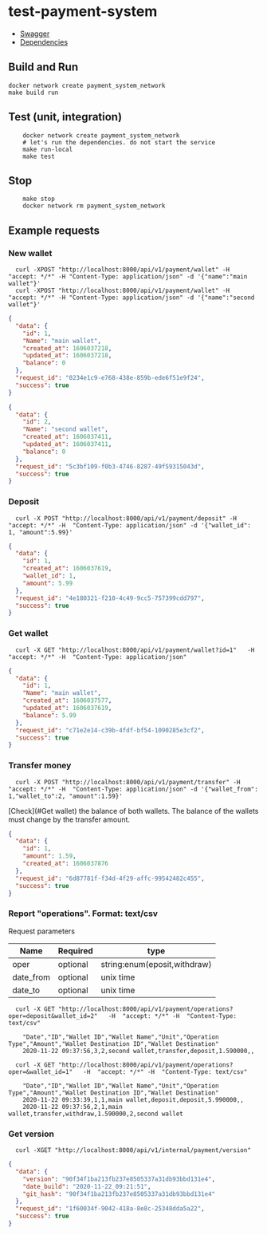 # test-payment-system

* [Swagger](docs/swagger.json)
* [Dependencies](docs/dependencies.md)

## Build and Run

```shell script
docker network create payment_system_network
make build run
```

## Test (unit, integration)

```shell script
    docker network create payment_system_network
    # let's run the dependencies. do not start the service
    make run-local
    make test
```

## Stop

```shell script
    make stop
    docker network rm payment_system_network
```

## Example requests

### New wallet

```shell script
  curl -XPOST "http://localhost:8000/api/v1/payment/wallet" -H "accept: */*" -H "Content-Type: application/json" -d '{"name":"main wallet"}'
  curl -XPOST "http://localhost:8000/api/v1/payment/wallet" -H "accept: */*" -H "Content-Type: application/json" -d '{"name":"second wallet"}'
```
                                     
```json
{
  "data": {
    "id": 1,
    "Name": "main wallet",
    "created_at": 1606037218,
    "updated_at": 1606037218,
    "balance": 0
  },
  "request_id": "0234e1c9-e768-438e-859b-ede6f51e9f24",
  "success": true
}
```
```json
{
  "data": {
    "id": 2,
    "Name": "second wallet",
    "created_at": 1606037411,
    "updated_at": 1606037411,
    "balance": 0
  },
  "request_id": "5c3bf109-f0b3-4746-8287-49f59315043d",
  "success": true
}
```

### Deposit
```shell script
  curl -X POST "http://localhost:8000/api/v1/payment/deposit" -H "accept: */*" -H  "Content-Type: application/json" -d '{"wallet_id": 1, "amount":5.99}'
```

```json
{
  "data": {
    "id": 1,
    "created_at": 1606037619,
    "wallet_id": 1,
    "amount": 5.99
  },
  "request_id": "4e180321-f210-4c49-9cc5-757399cdd797",
  "success": true
}
```

### Get wallet
```shell script
  curl -X GET "http://localhost:8000/api/v1/payment/wallet?id=1"   -H  "accept: */*" -H  "Content-Type: application/json" 
```
```json
{
  "data": {
    "id": 1,
    "Name": "main wallet",
    "created_at": 1606037577,
    "updated_at": 1606037619,
    "balance": 5.99
  },
  "request_id": "c71e2e14-c39b-4fdf-bf54-1090285e3cf2",
  "success": true
}
```
                                                                                                                                                      

### Transfer money
```shell script
  curl -X POST "http://localhost:8000/api/v1/payment/transfer" -H  "accept: */*" -H  "Content-Type: application/json" -d '{"wallet_from": 1,"wallet_to":2, "amount":1.59}'
```

[Check](#Get wallet) the balance of both wallets. The balance of the wallets must change by the transfer amount.

```json
{
  "data": {
    "id": 1,
    "amount": 1.59,
    "created_at": 1606037876
  },
  "request_id": "6d87781f-f34d-4f29-affc-99542482c455",
  "success": true
}
```

### Report "operations". Format: text/csv

Request parameters

|Name|Required|type|
|---|---|---|
| oper |  optional | string:enum(eposit,withdraw) |
| date_from | optional | unix time  | 
| date_to | optional | unix time  | 


```shell script
  curl -X GET "http://localhost:8000/api/v1/payment/operations?oper=deposit&wallet_id=2"   -H  "accept: */*" -H  "Content-Type: text/csv"
``` 

```
    "Date","ID","Wallet ID","Wallet Name","Unit","Operation Type","Amount","Wallet Destination ID","Wallet Destination"
    2020-11-22 09:37:56,3,2,second wallet,transfer,deposit,1.590000,,
```

```shell script
  curl -X GET "http://localhost:8000/api/v1/payment/operations?oper=&wallet_id=1"   -H  "accept: */*" -H  "Content-Type: text/csv" 
```

```
    "Date","ID","Wallet ID","Wallet Name","Unit","Operation Type","Amount","Wallet Destination ID","Wallet Destination"
    2020-11-22 09:33:39,1,1,main wallet,deposit,deposit,5.990000,,
    2020-11-22 09:37:56,2,1,main wallet,transfer,withdraw,1.590000,2,second wallet
```

### Get version 

```shell script
  curl -XGET "http://localhost:8000/api/v1/internal/payment/version"
```

```json
{
  "data": {
    "version": "90f34f1ba213fb237e8505337a31db93bbd131e4",
    "date_build": "2020-11-22_09:21:51",
    "git_hash": "90f34f1ba213fb237e8505337a31db93bbd131e4"
  },
  "request_id": "1f60034f-9042-418a-8e8c-25348dda5a22",
  "success": true
}
```
